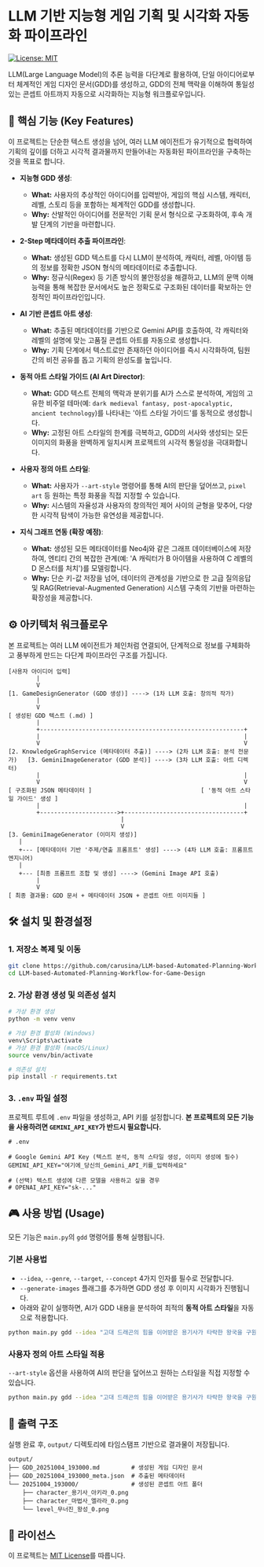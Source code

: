 # LLM 기반 지능형 게임 기획 및 시각화 자동화 파이프라인

[![License: MIT](https://img.shields.io/badge/License-MIT-yellow.svg)](https://opensource.org/licenses/MIT)

LLM(Large Language Model)의 추론 능력을 다단계로 활용하여, 단일 아이디어로부터 체계적인 게임 디자인 문서(GDD)를 생성하고, GDD의 전체 맥락을 이해하여 통일성 있는 콘셉트 아트까지 자동으로 시각화하는 지능형 워크플로우입니다.

## 🚀 핵심 기능 (Key Features)

이 프로젝트는 단순한 텍스트 생성을 넘어, 여러 LLM 에이전트가 유기적으로 협력하여 기획의 깊이를 더하고 시각적 결과물까지 만들어내는 자동화된 파이프라인을 구축하는 것을 목표로 합니다.

-   **지능형 GDD 생성**:
    -   **What:** 사용자의 추상적인 아이디어를 입력받아, 게임의 핵심 시스템, 캐릭터, 레벨, 스토리 등을 포함하는 체계적인 GDD를 생성합니다.
    -   **Why:** 산발적인 아이디어를 전문적인 기획 문서 형식으로 구조화하여, 후속 개발 단계의 기반을 마련합니다.

-   **2-Step 메타데이터 추출 파이프라인**:
    -   **What:** 생성된 GDD 텍스트를 다시 LLM이 분석하여, 캐릭터, 레벨, 아이템 등의 정보를 정확한 JSON 형식의 메타데이터로 추출합니다.
    -   **Why:** 정규식(Regex) 등 기존 방식의 불안정성을 해결하고, LLM의 문맥 이해 능력을 통해 복잡한 문서에서도 높은 정확도로 구조화된 데이터를 확보하는 안정적인 파이프라인입니다.

-   **AI 기반 콘셉트 아트 생성**:
    -   **What:** 추출된 메타데이터를 기반으로 Gemini API를 호출하여, 각 캐릭터와 레벨의 설명에 맞는 고품질 콘셉트 아트를 자동으로 생성합니다.
    -   **Why:** 기획 단계에서 텍스트로만 존재하던 아이디어를 즉시 시각화하여, 팀원 간의 비전 공유를 돕고 기획의 완성도를 높입니다.

-   **동적 아트 스타일 가이드 (AI Art Director)**:
    -   **What:** GDD 텍스트 전체의 맥락과 분위기를 AI가 스스로 분석하여, 게임의 고유한 비주얼 테마(예: `dark medieval fantasy, post-apocalyptic, ancient technology`)를 나타내는 '아트 스타일 가이드'를 동적으로 생성합니다.
    -   **Why:** 고정된 아트 스타일의 한계를 극복하고, GDD의 서사와 생성되는 모든 이미지의 화풍을 완벽하게 일치시켜 프로젝트의 시각적 통일성을 극대화합니다.

-   **사용자 정의 아트 스타일**:
    -   **What:** 사용자가 `--art-style` 명령어를 통해 AI의 판단을 덮어쓰고, `pixel art` 등 원하는 특정 화풍을 직접 지정할 수 있습니다.
    -   **Why:** 시스템의 자율성과 사용자의 창의적인 제어 사이의 균형을 맞추어, 다양한 시각적 탐색이 가능한 유연성을 제공합니다.

-   **지식 그래프 연동 (확장 예정)**:
    -   **What:** 생성된 모든 메타데이터를 Neo4j와 같은 그래프 데이터베이스에 저장하여, 엔티티 간의 복잡한 관계(예: 'A 캐릭터가 B 아이템을 사용하여 C 레벨의 D 몬스터를 처치')를 모델링합니다.
    -   **Why:** 단순 키-값 저장을 넘어, 데이터의 관계성을 기반으로 한 고급 질의응답 및 RAG(Retrieval-Augmented Generation) 시스템 구축의 기반을 마련하는 확장성을 제공합니다.

## ⚙️ 아키텍처 워크플로우

본 프로젝트는 여러 LLM 에이전트가 체인처럼 연결되어, 단계적으로 정보를 구체화하고 풍부하게 만드는 다단계 파이프라인 구조를 가집니다.

```
[사용자 아이디어 입력]
        |
        V
[1. GameDesignGenerator (GDD 생성)] ----> (1차 LLM 호출: 창의적 작가)
        |
        V
[ 생성된 GDD 텍스트 (.md) ]
        |
        +----------------------------------------------------------+
        |                                                          |
        V                                                          V
[2. KnowledgeGraphService (메타데이터 추출)] ----> (2차 LLM 호출: 분석 전문가)   [3. GeminiImageGenerator (GDD 분석)] ----> (3차 LLM 호출: 아트 디렉터)
        |                                                          |
        V                                                          V
[ 구조화된 JSON 메타데이터 ]                               [ '동적 아트 스타일 가이드' 생성 ]
        |                                                          |
        +---------------------->+----------------------------------+
                                |
                                V
[3. GeminiImageGenerator (이미지 생성)]
   |
   +--- [메타데이터 기반 '주제/연출 프롬프트' 생성] ----> (4차 LLM 호출: 프롬프트 엔지니어)
   |
   +--- [최종 프롬프트 조합 및 생성] ----> (Gemini Image API 호출)
        |
        V
[ 최종 결과물: GDD 문서 + 메타데이터 JSON + 콘셉트 아트 이미지들 ]
```

## 🛠️ 설치 및 환경설정

### 1. 저장소 복제 및 이동
```bash
git clone https://github.com/carusina/LLM-based-Automated-Planning-Workflow-for-Game-Design.git
cd LLM-based-Automated-Planning-Workflow-for-Game-Design
```

### 2. 가상 환경 생성 및 의존성 설치
```bash
# 가상 환경 생성
python -m venv venv

# 가상 환경 활성화 (Windows)
venv\Scripts\activate
# 가상 환경 활성화 (macOS/Linux)
source venv/bin/activate

# 의존성 설치
pip install -r requirements.txt
```

### 3. `.env` 파일 설정
프로젝트 루트에 `.env` 파일을 생성하고, API 키를 설정합니다. **본 프로젝트의 모든 기능을 사용하려면 `GEMINI_API_KEY`가 반드시 필요합니다.**

```env
# .env

# Google Gemini API Key (텍스트 분석, 동적 스타일 생성, 이미지 생성에 필수)
GEMINI_API_KEY="여기에_당신의_Gemini_API_키를_입력하세요"

# (선택) 텍스트 생성에 다른 모델을 사용하고 싶을 경우
# OPENAI_API_KEY="sk-..."
```

## 🎮 사용 방법 (Usage)

모든 기능은 `main.py`의 `gdd` 명령어를 통해 실행됩니다.

### 기본 사용법
-   `--idea`, `--genre`, `--target`, `--concept` 4가지 인자를 필수로 전달합니다.
-   `--generate-images` 플래그를 추가하면 GDD 생성 후 이미지 시각화가 진행됩니다.
-   아래와 같이 실행하면, AI가 GDD 내용을 분석하여 최적의 **동적 아트 스타일**을 자동으로 적용합니다.

```bash
python main.py gdd --idea "고대 드래곤의 힘을 이어받은 용기사가 타락한 왕국을 구원하는 여정" --genre "에픽 판타지 액션 RPG" --target "판타지 RPG 팬" --concept "실시간 검술과 드래곤 마법을 조합한 전투" --generate-images
```

### 사용자 정의 아트 스타일 적용
`--art-style` 옵션을 사용하여 AI의 판단을 덮어쓰고 원하는 스타일을 직접 지정할 수 있습니다.

```bash
python main.py gdd --idea "고대 드래곤의 힘을 이어받은 용기사가 타락한 왕국을 구원하는 여정" --genre "에픽 판타지 액션 RPG" --target "판타지 RPG 팬" --concept "실시간 검술과 드래곤 마법을 조합한 전투" --generate-images --art-style "pixel art, 16-bit, vibrant, style of chrono trigger, detailed characters"
```

## 📂 출력 구조

실행 완료 후, `output/` 디렉토리에 타임스탬프 기반으로 결과물이 저장됩니다.

```
output/
├── GDD_20251004_193000.md         # 생성된 게임 디자인 문서
├── GDD_20251004_193000_meta.json  # 추출된 메타데이터
└── 20251004_193000/               # 생성된 콘셉트 아트 폴더
    ├── character_용기사_아키라_0.png
    ├── character_마법사_엘라라_0.png
    └── level_무너진_왕성_0.png
```

## 📄 라이선스

이 프로젝트는 [MIT License](LICENSE)를 따릅니다.

